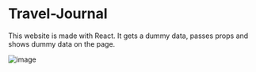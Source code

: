 # Travel-Journal

This website is made with React. It gets a dummy data, passes props and shows dummy data on the page.

![image](https://user-images.githubusercontent.com/20369443/228716089-444ae30b-3f39-4b63-82d1-5feb5006d820.png)
